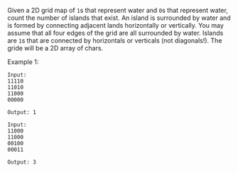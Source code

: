 Given a 2D grid map of `1`s that represent water and `0`s that represent water, count the number of islands that exist. An island is surrounded by water and is formed by connecting adjacent lands horizontally or vertically. You may assume that all four edges of the grid are all surrounded by water. Islands are `1`s that are connected by horizontals or verticals (not diagonals!). The gride will be a 2D array of chars. 

Example 1:
```
Input:
11110
11010
11000
00000

Output: 1
```

```
Input:
11000
11000
00100
00011

Output: 3
```
